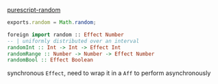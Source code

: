 [purescript-random](https://github.com/purescript/purescript-random)

```javascript
exports.random = Math.random;
```

```haskell
foreign import random :: Effect Number
-- | uniformly distributed over an interval
randomInt :: Int -> Int -> Effect Int
randomRange :: Number -> Number -> Effect Number
randomBool :: Effect Boolean
```

synchronous `Effect`, need to wrap it in a `Aff` to perform asynchronously